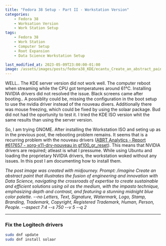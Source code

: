 ```yaml
---
title: "Fedora 38 Setup - Part II - Workstation Version" 
categories: 
    - Fedora 38
    - Worksation Version
    - Work Station Setup
tags: 
    - Fedora 38
    - Work Station
    - Computer Setup
    - Root Expansion
    - Data Science Workstation Setup

last_modified_at: 2023-05-09T23:00:00-01:00
image: /assets/images/posts/fedora38_KDE/ecantu_Create_an_abstract_paint_that_illustrates_the_fusion_of__0af24d51-1ddd-4b05-99e1-fb2ef32ee269.png
---
```


WELL.. The KDE server version did not work well. The computer reboot when streaming while the CPU got temperatures around 61&deg;C. Installing NVIDIA drivers did not resolved the issue. Black screens came after booting.. A possiblity could be, missing the configuration in the boot setup to use the nvidia driver instead of the nouveau divers. Additionally there was mouse freezing, which could be fixed by using the solaar package. Bud did not had the oportunity to test it. I tried the KDE ISO version whit the same results than using the server version. 



So, I am trying GNOME.  After installing the Workstation ISO and seting up as in the previous post, the rebooting problem remains. It seems that is a recurring problem with the nouveau drivers ([ABRT Analytics - Report #617657 - xorg-x11-drv-nouveau in gf100_gr_reset](https://retrace.fedoraproject.org/faf/reports/617657/)). This means that NVIDIA drivers are required; atleast is what I pressume. While using Ubuntu and loading the proprietary NVIDIA drivers, the workstation woked without any issues. In this post I am documenting how to install them. 



*The post image was created with midjourney. Prompt: /imagine Create an abstract paint that illustrates the fusion of engineering and innovation with Data Science, navigating the crossroads of expertise to create sustainable and efficient solutions using oil as the medium, with the impasto technique, emphasizing depth and contrast, and featuring a stunning midnight blue color palette. --no Letters, Text, Signature, Watermark, Logo, Stamp, Branding, Trademark, Copyright, Registered Trademark, Human, Person, People. --aspect 7:4 --s 750 --v 5 --q 2*  

---

### Fix the Logitech drivers

```bash
sudo dnf update
sudo dnf install solaar 
```

